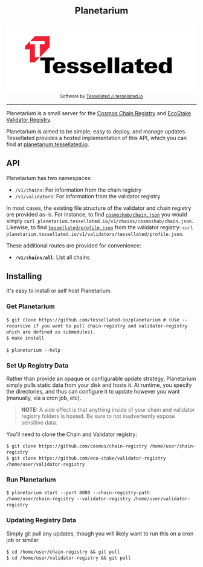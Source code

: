 <div align="center">
<p style="font-size:24px; font-weight: bold;">Planetarium</p>
<p>
      <img alt="Tessellated Logo" src="media/tessellated-logo.png" />
<small>Software by <a href="https://tessellated.io" target="_blank"> Tessellated // tessellated.io</a></small>
</p>
</div>

---
Planetarium is a small server for the [Cosmos Chain Registry](https://github.com/cosmos/chain-registry) and [EcoStake Validator Registry](https://github.com/eco-stake/validator-registry).

Planetarium is aimed to be simple, easy to deploy, and manage updates. Tessellated provides a hosted implementation of this API, which you can find at [planetarium.tessellated.io](https://planetarium.tessellated.io).

## API 

Planetarium has two namespaces:
- `/v1/chains`: For information from the chain registry
- `/v1/validators`: For information from the validator registry

In most cases, the existing file structure of the validator and chain registry are provided as-is. For instance, to find [`cosmoshub/chain.json`](https://github.com/cosmos/chain-registry/blob/0995e7859e47136a7cb98d97c0e93739f268b091/cosmoshub/chain.json) you would simply `curl planetarium.tessellated.io/v1/chains/cosmoshub/chain.json`. Likewise, to find [`tessellated/profile.json`](https://github.com/eco-stake/validator-registry/blob/e1a994fdd93af96d021fe14bd52815c2adb793cf/tessellated/profile.json) from the validator registry: ``curl planetarium.tessellated.io/v1/validators/tessellated/profile.json``.

These additional routes are provided for convenience:
- **`/v1/chains/all`**: List all chains

## Installing

It's easy to install or self host Planetarium. 

### Get Planetarium

```shell
$ git clone https://github.com/tessellated-io/planetarium # (Use --recursive if you want to pull chain-registry and validator-registry which are defined as submodules).
$ make install
 
$ planetarium --help
```

### Set Up Registry Data

Rather than provide an opaque or configurable update strategy, Planetarium simply pulls static data from your disk and hosts it. At runtime, you specify the directories, and thus can configure it to update however you want (manually, via a cron job, etc).

> **NOTE:** A side effect is that anything inside of your chain and validator registry folders is hosted. Be sure to not inadvertently expose sensitive data. 

You'll need to clone the Chain and Validator registry:
```shell
$ git clone https://github.com/cosmos/chain-registry /home/user/chain-registry
$ git clone https://github.com/eco-stake/validator-registry /home/user/validator-registry 
```

### Run Planetarium

```shell
$ planetarium start --port 8080 --chain-registry-path /home/user/chain-registry --validator-registry /home/user/validator-registry
```

### Updating Registry Data

Simply git pull any updates, though you will likely want to run this on a cron job or similar

```shell
$ cd /home/user/chain-registry && git pull
$ cd /home/user/validator-registry && git pull
```

